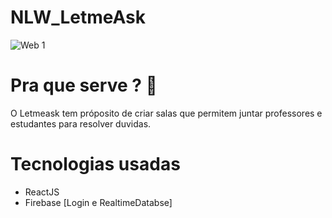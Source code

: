 # NLW_LetmeAsk
![Web 1](https://github.com/acferlucas/NLW_LetmeAsk/blob/master/src/assets/P%C3%A1gina%20inicial.svg)
# Pra que serve ? 🤔

O Letmeask tem próposito de criar salas que permitem juntar professores e estudantes para resolver duvidas.

# Tecnologias usadas


- ReactJS 
- Firebase [Login e RealtimeDatabse]
